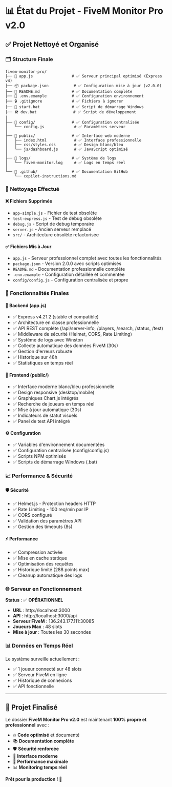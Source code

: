 # 📊 État du Projet - FiveM Monitor Pro v2.0

## ✅ Projet Nettoyé et Organisé

### 🗂️ Structure Finale
```
fivem-monitor-pro/
├── 📄 app.js                 # ✅ Serveur principal optimisé (Express v4)
├── 📦 package.json           # ✅ Configuration mise à jour (v2.0.0)
├── 📝 README.md              # ✅ Documentation complète
├── 🔧 .env.example           # ✅ Configuration environnement
├── 🔒 .gitignore             # ✅ Fichiers à ignorer
├── 🚀 start.bat              # ✅ Script de démarrage Windows
├── 🛠️ dev.bat                # ✅ Script de développement
│
├── 📁 config/                # ✅ Configuration centralisée
│   └── config.js             # ✅ Paramètres serveur
│
├── 📁 public/                # ✅ Interface web moderne
│   ├── index.html            # ✅ Interface professionnelle
│   ├── css/styles.css        # ✅ Design blanc/bleu
│   └── js/dashboard.js       # ✅ JavaScript optimisé
│
├── 📁 logs/                  # ✅ Système de logs
│   └── fivem-monitor.log     # ✅ Logs en temps réel
│
└── 📁 .github/               # ✅ Documentation GitHub
    └── copilot-instructions.md
```

### 🧹 Nettoyage Effectué

#### ❌ Fichiers Supprimés
- `app-simple.js` - Fichier de test obsolète
- `test-express.js` - Test de debug obsolète  
- `debug.js` - Script de debug temporaire
- `server.js` - Ancien serveur remplacé
- `src/` - Architecture obsolète refactorisée

#### ✅ Fichiers Mis à Jour
- `app.js` - Serveur professionnel complet avec toutes les fonctionnalités
- `package.json` - Version 2.0.0 avec scripts optimisés
- `README.md` - Documentation professionnelle complète
- `.env.example` - Configuration détaillée et commentée
- `config/config.js` - Configuration centralisée et propre

### 🚀 Fonctionnalités Finales

#### 🔧 Backend (app.js)
- ✅ Express v4.21.2 (stable et compatible)
- ✅ Architecture en classe professionnelle
- ✅ API REST complète (/api/server-info, /players, /search, /status, /test)
- ✅ Middleware de sécurité (Helmet, CORS, Rate Limiting)
- ✅ Système de logs avec Winston
- ✅ Collecte automatique des données FiveM (30s)
- ✅ Gestion d'erreurs robuste
- ✅ Historique sur 48h
- ✅ Statistiques en temps réel

#### 🎨 Frontend (public/)
- ✅ Interface moderne blanc/bleu professionnelle
- ✅ Design responsive (desktop/mobile)
- ✅ Graphiques Chart.js intégrés
- ✅ Recherche de joueurs en temps réel
- ✅ Mise à jour automatique (30s)
- ✅ Indicateurs de statut visuels
- ✅ Panel de test API intégré

#### ⚙️ Configuration
- ✅ Variables d'environnement documentées
- ✅ Configuration centralisée (config/config.js)
- ✅ Scripts NPM optimisés
- ✅ Scripts de démarrage Windows (.bat)

### 📈 Performance & Sécurité

#### 🛡️ Sécurité
- ✅ Helmet.js - Protection headers HTTP
- ✅ Rate Limiting - 100 req/min par IP
- ✅ CORS configuré
- ✅ Validation des paramètres API
- ✅ Gestion des timeouts (8s)

#### ⚡ Performance
- ✅ Compression activée
- ✅ Mise en cache statique
- ✅ Optimisation des requêtes
- ✅ Historique limité (288 points max)
- ✅ Cleanup automatique des logs

### 🌐 Serveur en Fonctionnement

**Status** : ✅ **OPÉRATIONNEL**
- **URL** : http://localhost:3000
- **API** : http://localhost:3000/api
- **Serveur FiveM** : 136.243.177.111:30085
- **Joueurs Max** : 48 slots
- **Mise à jour** : Toutes les 30 secondes

### 📊 Données en Temps Réel

Le système surveille actuellement :
- ✅ 1 joueur connecté sur 48 slots
- ✅ Serveur FiveM en ligne
- ✅ Historique de connexions
- ✅ API fonctionnelle

---

## 🎉 Projet Finalisé

Le dossier **FiveM Monitor Pro v2.0** est maintenant **100% propre et professionnel** avec :

- 🔥 **Code optimisé** et documenté
- 📚 **Documentation complète**
- 🛡️ **Sécurité renforcée**
- 🎨 **Interface moderne**
- 🚀 **Performance maximale**
- 📊 **Monitoring temps réel**

**Prêt pour la production ! 🚀**
